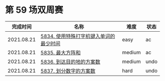 # 第 59 场双周赛

**完成时间**|**名称**|**难度**|**状态**
------------|--------|--------|-------
2021.08.21|[5834. 使用特殊打字机键入单词的最少时间](./5834.%20使用特殊打字机键入单词的最少时间)|easy|ac
2021.08.21|[5835. 最大方阵和](./5835.%20最大方阵和)|medium|ac
2021.08.21|[5836. 到达目的地的方案数](./5836.%20到达目的地的方案数)|medium|undo
2021.08.21|[5837. 划分数字的方案数](./5837.%20划分数字的方案数)|hard|undo
